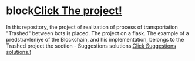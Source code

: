 # block[Click The project!](http://trashedbot.github.io/block)
In this repository, the project of realization of process of transportation "Trashed" between bots is placed. 
The project on a flask.
The example of a predstravleniye of the Blockchain, and his implementation, belongs to the Trashed project the section - Suggestions solutions.[Click Suggestions solutions.!](https://trashedbot.github.io/my-project/4.Suggestions%20solutions/Suggestions%20solutions.html)
